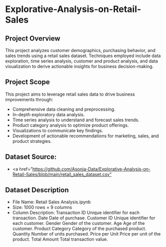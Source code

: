 # Explorative-Analysis-on-Retail-Sales
## Project Overview
This project analyzes customer demographics, purchasing behavior, and sales trends using a retail sales dataset. Techniques employed include data exploration, time series analysis, customer and product analysis, and data visualization to derive actionable insights for business decision-making.
## Project Scope
This project aims to leverage retail sales data to drive business improvements through:
-	Comprehensive data cleaning and preprocessing.
-	In-depth exploratory data analysis.
-	Time series analysis to understand and forecast sales trends.
-	Product category analysis to optimize product offerings.
-	Visualizations to communicate key findings.
-	Development of actionable recommendations for marketing, sales, and product strategies.
## Dataset Source: 
- <a href=”https://github.com/Asonja-Data/Explorative-Analysis-on-Retail-Sales/blob/main/retail_sales_dataset.csv”</a>

## Dataset Description
-	File Name: Retail Sales Analysis.ipynb
-	Size: 1000 rows × 9 columns
-	Column Description: 
Transaction ID	Unique identifier for each transaction.
Date	Date of purchase.
Customer ID	Unique identifier for each customer.
Gender	Gender of the customer.
Age	Age of the customer.
Product Category	Category of the purchased product.
Quantity	Number of units purchased.
Price per Unit	Price per unit of the product.
Total Amount	Total transaction value.
